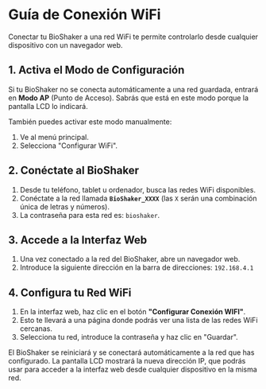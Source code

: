 # Guía de Conexión WiFi

Conectar tu BioShaker a una red WiFi te permite controlarlo desde cualquier dispositivo con un navegador web.

## 1. Activa el Modo de Configuración

Si tu BioShaker no se conecta automáticamente a una red guardada, entrará en **Modo AP** (Punto de Acceso). Sabrás que está en este modo porque la pantalla LCD lo indicará.

También puedes activar este modo manualmente:

1.  Ve al menú principal.
2.  Selecciona "Configurar WiFi".

## 2. Conéctate al BioShaker

1.  Desde tu teléfono, tablet u ordenador, busca las redes WiFi disponibles.
2.  Conéctate a la red llamada **`BioShaker_XXXX`** (las `X` serán una combinación única de letras y números).
3.  La contraseña para esta red es: `bioshaker`.

## 3. Accede a la Interfaz Web

1.  Una vez conectado a la red del BioShaker, abre un navegador web.
2.  Introduce la siguiente dirección en la barra de direcciones: `192.168.4.1`

## 4. Configura tu Red WiFi

1.  En la interfaz web, haz clic en el botón **"Configurar Conexión WIFI"**.
2.  Esto te llevará a una página donde podrás ver una lista de las redes WiFi cercanas.
3.  Selecciona tu red, introduce la contraseña y haz clic en "Guardar".

El BioShaker se reiniciará y se conectará automáticamente a la red que has configurado. La pantalla LCD mostrará la nueva dirección IP, que podrás usar para acceder a la interfaz web desde cualquier dispositivo en la misma red.
